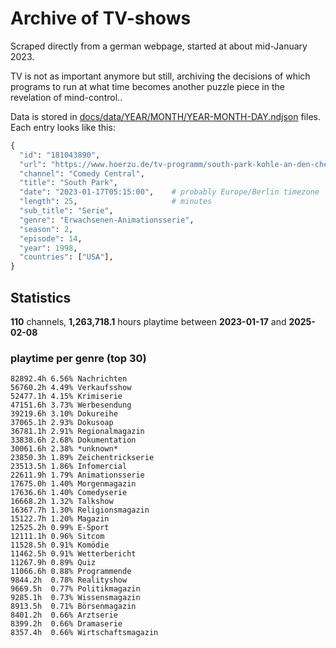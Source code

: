 # Archive of TV-shows

Scraped directly from a german webpage, started at about mid-January 2023.

TV is not as important anymore but still, archiving the decisions of which programs to run at what time
becomes another puzzle piece in the revelation of mind-control.. 

Data is stored in [docs/data/YEAR/MONTH/YEAR-MONTH-DAY.ndjson](docs/data/) files. 
Each entry looks like this:

```python
{
  "id": "181043890", 
  "url": "https://www.hoerzu.de/tv-programm/south-park-kohle-an-den-chefkoch/bid_181043890/", 
  "channel": "Comedy Central", 
  "title": "South Park", 
  "date": "2023-01-17T05:15:00",    # probably Europe/Berlin timezone 
  "length": 25,                     # minutes 
  "sub_title": "Serie", 
  "genre": "Erwachsenen-Animationsserie", 
  "season": 2, 
  "episode": 14, 
  "year": 1998, 
  "countries": ["USA"],
}
```

## Statistics

**110** channels, **1,263,718.1** hours playtime between **2023-01-17** and **2025-02-08**


### playtime per genre (top 30)

    82892.4h 6.56% Nachrichten
    56760.2h 4.49% Verkaufsshow
    52477.1h 4.15% Krimiserie
    47151.6h 3.73% Werbesendung
    39219.6h 3.10% Dokureihe
    37065.1h 2.93% Dokusoap
    36781.1h 2.91% Regionalmagazin
    33838.6h 2.68% Dokumentation
    30061.6h 2.38% *unknown*
    23850.3h 1.89% Zeichentrickserie
    23513.5h 1.86% Infomercial
    22611.9h 1.79% Animationsserie
    17675.0h 1.40% Morgenmagazin
    17636.6h 1.40% Comedyserie
    16668.2h 1.32% Talkshow
    16367.7h 1.30% Religionsmagazin
    15122.7h 1.20% Magazin
    12525.2h 0.99% E-Sport
    12111.1h 0.96% Sitcom
    11528.5h 0.91% Komödie
    11462.5h 0.91% Wetterbericht
    11267.9h 0.89% Quiz
    11066.6h 0.88% Programmende
    9844.2h  0.78% Realityshow
    9669.5h  0.77% Politikmagazin
    9285.1h  0.73% Wissensmagazin
    8913.5h  0.71% Börsenmagazin
    8401.2h  0.66% Arztserie
    8399.2h  0.66% Dramaserie
    8357.4h  0.66% Wirtschaftsmagazin
